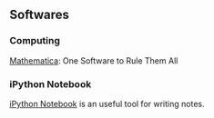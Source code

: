 ## Softwares


### Computing

[Mathematica](http://www.wolfram.com/mathematica/): One Software to Rule Them All

### iPython Notebook

[iPython Notebook](http://ipython.org/notebook.html) is an useful tool for writing notes.
